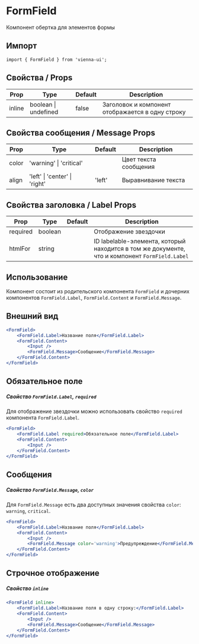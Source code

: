 # FormField

Компонент обертка для элементов формы


## Импорт

```
import { FormField } from 'vienna-ui';
```

## Свойства / Props

Prop | Type | Default | Description
--- | --- | --- | ---
inline | boolean \| undefined | false | Заголовок и компонент отображается в одну строку

## Свойства сообщения / Message Props

Prop | Type | Default | Description
--- | --- | --- | ---
color | 'warning' \| 'critical' |  | Цвет текста сообщения
align | 'left' \| 'center' \| 'right' | 'left' | Выравнивание текста

## Свойства заголовка / Label Props

Prop | Type | Default | Description
--- | --- | --- | ---
required | boolean |  | Отображение звездочки
htmlFor | string |  | ID labelable-элемента, который находится в том же документе, что и компонент `FormField.Label`

## Использование

Компонент состоит из родительского компонента `FormField` и дочерних компонентов `FormField.Label`, `FormField.Content` и `FormField.Message`.

## Внешний вид

```jsx
<FormField>
    <FormField.Label>Название поля</FormField.Label>
    <FormField.Content>
        <Input />
        <FormField.Message>Сообщение</FormField.Message>
    </FormField.Content>
</FormField>
```

## Обязательное поле
##### Свойство `FormField.Label`, `required`

Для отображение звездочки можно использовать свойство `required` компонента `FormField.Label`.

```jsx
<FormField>
    <FormField.Label required>Обязательное поле</FormField.Label>
    <FormField.Content>
        <Input />
    </FormField.Content>
</FormField>
```

## Сообщения
##### Свойство `FormField.Message`, `color`

Для `FormField.Message` есть два доступных значения свойства `color`: `warning`, `critical`.

```jsx
<FormField>
    <FormField.Label>Название поля</FormField.Label>
    <FormField.Content>
        <Input />
        <FormField.Message color='warning'>Предупреждение</FormField.Message>
    </FormField.Content>
</FormField>
```


## Строчное отображение
##### Свойство `inline`

```jsx
<FormField inline>
    <FormField.Label>Название поля в одну строку:</FormField.Label>
    <FormField.Content>
        <Input />
        <FormField.Message>Сообщение</FormField.Message>
    </FormField.Content>
</FormField>
```
